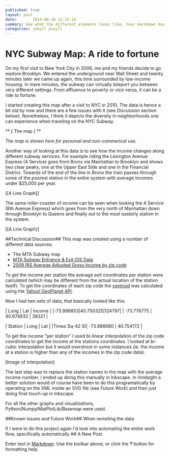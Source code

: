 ```yaml
---
published: true
layout: post
date:       2014-06-10 12:31:19
summary: See what the different elements looks like. Your markdown has never looked better. I promise.
categories: jekyll pixyll
---
```


# NYC Subway Map: A ride to fortune #



On my first visit to New York City in 2006, me and my friends decide to go explore Brooklyn. We entered the underground near Wall Street and twenty minutes later we came up again, this time surrounded by low-income housing. In mere minutes, the subway can virtually *teleport* you between very different settings. From affluence to poverty or vice versa, it can be a ride to fortune.  

I started creating this map after a visit to NYC in 2010. The data is hence a bit old by now and there are a few issues with it (see *Discussion* section below). Nonetheless, I think it depicts the diversity in neighborhoods one can experience when traveling on the NYC Subway.  


** [ The map ] **

*The map is shown here for personal and non-commerical use.*

Another way of looking at this data is to see how the income changes along different subway services. For example riding the Lexington Avenue Express (4 Service) goes from Bronx via Manhattan to Brooklyn and shows two clear peaks, one at the Upper East Side and one in the Financial District. Towards of the end of the line in Bronx the train passes through some of the poorest station in the entire system with average incomes under $25,000 per year.

[[4 Line Graph]]

The same roller-coaster of income can be seen when looking the A Service (8th Avenue Express) which goes from the very north of Manhattan down through Brooklyn to Queens and finally out to the most easterly station in the system.

[[A Line Graph]]



##Technical Discussion##
This map was created using a number of different data sources:


- The MTA Subway map
- [MTA Subway Entrance & Exit GIS Data](http://web.mta.info/developers/)
- [2009 IRS Average Adjusted Gross Income by zip code](http://www.irs.gov/uac/SOI-Tax-Stats-Individual-Income-Tax-Statistics-ZIP-Code-Data-(SOI)) 


To get the income per station the average exit coordinates per station were calculated (which may be different from the actual location of the station itself). To get the coordinates of each zip code the [centroid](http://en.wikipedia.org/wiki/Centroid) was calculated using hte [Yahoo! GeoPlanet API](http://developer.yahoo.com/geo/geoplanet/).

Now I had two sets of data, that basically looked like this:

| Long | Lat | Income |
|-73.996853|40.750325|124797|
| -73.776775 | 40.674832 | 38321 |

| Station | Long | Lat |
|Times Sq-42 St| -73.986680 | 40.754172 |

To get the income "per station" I used bi-linear interpolation of the zip code coordinates to get the income at the stations coordinates. I looked at bi-cubic interpolation but it would overshoot in some instances (ie. the income at a station is higher than any of the incomes in the zip code data).

[Image of interpolation]

The last step was to replace the station names in the map with the average income number. I ended up doing this manually in Inkscape. In hindsight a better solution would of course have been to do this programatically by operating on the XML inside an SVG file (see *Future Work*) and then just doing final touch-up in Inkscape. 

For all the other graphs and visualizations, Python/Numpy/MatPlotLib/Basemap were used.

##Known Issues and Future Work##
When revisiting the data 

If I were to do this project again I'd look into automating the entire work flow, specifically automatically  ## A New Post

Enter text in [Markdown](http://daringfireball.net/projects/markdown/). Use the toolbar above, or click the **?** button for formatting help.
